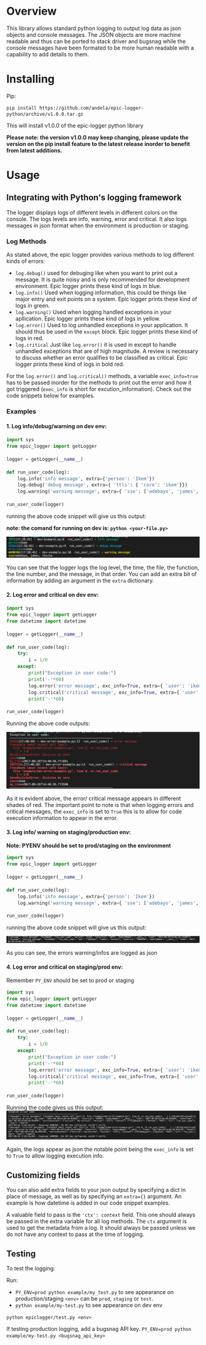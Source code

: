 Overview
=======
This library allows standard python logging to output log data as json objects and console messages. The JSON objects are more machine readable and thus can be ported to stack driver and bugsnag while the console messages have been formated to be more human readable with a capability to add details to them.

Installing
==========
Pip:

    pip install https://github.com/andela/epic-logger-python/archive/v1.0.0.tar.gz
This will install v1.0.0 of the epic-logger python library

**Please note: the version v1.0.0  may keep changing, please update the version on the pip install feature to the latest release inorder to benefit from latest additions.**

Usage
=====

## Integrating with Python's logging framework

The logger displays logs of different levels in different colors on the console. The logs levels are info, warning, error and critical. It also logs messages in json format when the environment is production or staging.

### Log Methods
As stated above, the epic logger provides various methods to log different kinds of errors:

- `log.debug()` used for debuging like when you want to print out a message. It is quite noisy and is only recommended for development environment. Epic logger prints these kind of logs in blue.
- `log.info()` Used when logging information, this could be things like major entry and exit points on a system. Epic logger prints these kind of logs in green.
- `log.warning()` Used when logging handled exceptions in your apllication. Epic logger prints these kind of logs in yellow.
- `log.error()` Used to log unhandled exceptions in your application. It should thus be used in the `except` block. Epic logger prints these kind of logs in red.
- `log.critical` Just like `log.error()` it is used in except to handle unhandled exceptions that are of high magnitude. A review is necessary to discuss whether an error qualifies to be classified as critical. Epic logger prints these kind of logs in bold red.

For the `log.error()` and `log.critical()` methods, a variable `exec_info=true` has to be passed inorder for the methods to print out the error and how it got triggered (`exec_info` is short for excution_information). Check out the code snippets below for examples.

### Examples 

#### 1. Log info/debug/warning on dev env:


```python
import sys
from epic_logger import getLogger

logger = getLogger(__name__)

def run_user_code(log):
    log.info('info message', extra={'person': 'Ikem'})
    log.debug('debug message', extra={ 'ttls': { 'core': 'ikem'}})
    log.warning('warning message', extra={ 'sse': ['adebayo', 'james', 'thuita'] })

run_user_code(logger)
```
running the above code snippet will give us this output:

**note: the comand for running on dev is: `python <your-file.py>`**

![Getting Started](./images/dev-example.png)

You can see that the logger logs the log level, the time, the file, the function, the line number, and the message, in that order. You can add an extra bit of information by adding an argument in the `extra` dictionary.

#### 2. Log error and critical on dev env:

```python
import sys
from epic_logger import getLogger
from datetime import datetime

logger = getLogger(__name__)

def run_user_code(log):
    try:
        i = 1/0
    except:
        print("Exception in user code:")
        print('-'*60)
        log.error('error message', exc_info=True, extra={ 'user': 'ikem' , 'my_time': datetime.utcnow().isoformat()})
        log.critical('critical message', exc_info=True, extra={ 'user': 'ikem' , 'my_time': datetime.utcnow().isoformat()})
        print('-'*60)

run_user_code(logger)
```
Running the above code outputs:

![Getting Started](./images/dev-error-example.png)

As it is evident above, the error/ critical message appears in different shades of red. The important point to note is that when logging errors and critical messages, the `exec_info` is set to `True` this is to allow for code execution information to appear in the error.

#### 3. Log info/ warning on staging/production env:
**Note: PYENV should be set to prod/staging on the environment**
```python
import sys
from epic_logger import getLogger

logger = getLogger(__name__)

def run_user_code(log):
    log.info('info message', extra={'person': 'Ikem'})
    log.warning('warning message', extra={ 'sse': ['adebayo', 'james', 'thuita'] })

run_user_code(logger)
```
running the above code snippet will give us this output:

![Getting Started](./images/prod-staging.png)

As you can see, the errors warning/infos are logged as json

#### 4. Log error and critical on staging/prod env:

Remember `PY_ENV` should be set to prod or staging

```python
import sys
from epic_logger import getLogger
from datetime import datetime

logger = getLogger(__name__)

def run_user_code(log):
    try:
        i = 1/0
    except:
        print("Exception in user code:")
        print('-'*60)
        log.error('error message', exc_info=True, extra={ 'user': 'ikem' , 'my_time': datetime.utcnow().isoformat()})
        log.critical('critical message', exc_info=True, extra={ 'user': 'ikem' , 'my_time': datetime.utcnow().isoformat()})
        print('-'*60)

run_user_code(logger)
```
Running the code gives us this output:
![Getting Started](./images/prod-error-example.png)

Again, the logs appear as json the notable point being the `exec_info` is set to `True` to allow logging execution info.

## Customizing fields
You can also add extra fields to your json output by specifying a dict in place of message, as well as by specifying an `extra={}` argument. An example is how datetime is added in our code snippet examples.

A valuable field to pass is the `'ctx': context` field. This one should always be passed in the extra variable for all log methods. The `ctx` argument is used to get the metadata from a log. It should always be passed unless we do not have any context to pass at the time of logging.

## Testing

To test the logging:

Run:
- `PY_ENV=prod python example/my_test.py`  to see appearance on production/staging `<env>` can be `prod`, `staging` or `test`.
- `python example/my-test.py` to see appearance on dev env

`python epiclogger/test.py <env>`

If testing production logging, add a bugsnag API key.
`PY_ENV=prod python example/my-test.py <bugsnag_api_key>`
